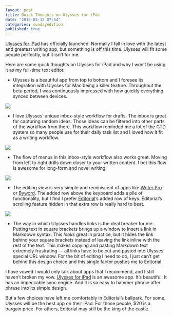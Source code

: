 ```yaml
---
layout: post
title: Quick Thoughts on Ulysses for iPad
date: "2015-03-12 07:54"
categories: sundayedition
published: true
---
```


[Ulysses for iPad](https://itunes.apple.com/ca/app/ulysses-for-ipad/id950335311?mt=8&uo=4&at=1l3v5At) has officially launched. Normally I fall in love with the latest and greatest writing app, but something is off this time. Ulysses will fit some people perfectly, but it isn’t for me. 

Here are some quick thoughts on Ulysses for iPad and why I won’t be using it as my full-time text editor.

* Ulysses is a beautiful app from top to bottom and I foresee its integration with Ulysses for Mac being a killer feature. Throughout the beta period, I was continuously impressed with how quickly everything synced between devices. 

*![](http://thenewsprint.s3.amazonaws.com/media/2015/03/Ulysses-iPad-More-Menus.png)*

* I love Ulysses’ unique inbox-style workflow for drafts. The inbox is great for capturing random ideas. Those ideas can be filtered into other parts of the workflow from there. This workflow reminded me a lot of the GTD system so many people use for their daily task list and I loved how it fit as a writing workflow.

*![](http://thenewsprint.s3.amazonaws.com/media/2015/03/Ulysses-iPad-Menus.png)*

* The flow of menus in this inbox-style workflow also works great. Moving from left to right drills down closer to your written content. I bet this flow is awesome for long-form and novel writing. 

*![](http://thenewsprint.s3.amazonaws.com/media/2015/03/Ulysses-iPad-Heading-List.png)*

* The editing view is very simple and reminiscent of apps like [Writer Pro](https://itunes.apple.com/ca/app/ia-writer-pro/id775737172?mt=8&uo=4&at=1l3v5At) or [Byword](https://itunes.apple.com/ca/app/byword/id482063361?mt=8&uo=4&at=1l3v5At). The added row above the keyboard adds a pile of functionality, but I find I prefer [Editorial](https://itunes.apple.com/ca/app/editorial/id673907758?mt=8&uo=4&at=1l3v5At)’s added row of keys. Editorial’s scrolling feature hidden in that extra row is really hard to beat.

*![](http://thenewsprint.s3.amazonaws.com/media/2015/03/Ulysses-iPad-Full-Screen.png)*

* The way in which Ulysses handles links is the deal breaker for me. Putting text in square brackets brings up a window to insert a link in Markdown syntax. This *looks* great in practice, but it hides the link behind your square brackets instead of leaving the link inline with the rest of the text. This makes copying and pasting Markdown text extremely frustrating — all links have to be cut and pasted into Ulysses’ special URL window. For the bit of editing I need to do, I just can’t get behind this design choice and this single factor pushes me to Editorial.

I have vowed I would only talk about apps that I recommend, and I still haven’t broken my vow. [Ulysses for iPad](https://itunes.apple.com/ca/app/ulysses-for-ipad/id950335311?mt=8&uo=4&at=1l3v5At) is an awesome app. It’s beautiful. It has an impeccable sync engine. And it is so easy to hammer phrase after phrase into its simple design.

But a few choices have left me comfortably in Editorial’s ballpark. For some, Ulysses will be the best app on their iPad. For those people, $20 is a bargain price. For others, Editorial may still be the king of the castle.